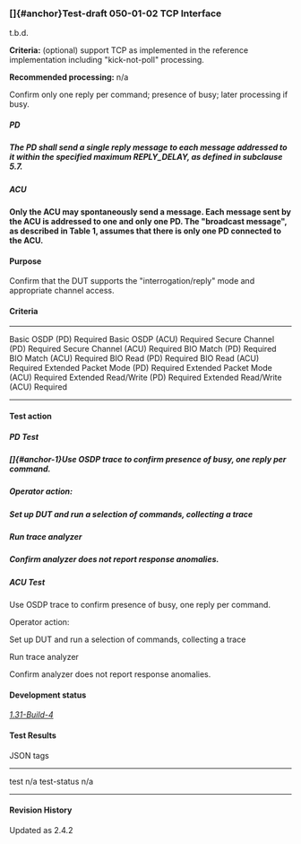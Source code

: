 ### []{#anchor}Test-draft 050-01-02 TCP Interface

t.b.d.

**Criteria:** (optional) support TCP as implemented in the reference
implementation including \"kick-not-poll\" processing.

**Recommended processing:** n/a

Confirm only one reply per command; presence of busy; later processing
if busy.

##### PD

##### The PD shall send a single reply message to each message addressed to it within the specified maximum REPLY_DELAY, as defined in subclause 5.7.

##### ACU

#### Only the ACU may spontaneously send a message. Each message sent by the ACU is addressed to one and only one PD. The "broadcast message", as described in Table 1, assumes that there is only one PD connected to the ACU.

#### Purpose

Confirm that the DUT supports the "interrogation/reply" mode and
appropriate channel access.

#### Criteria

  ---------------------------- ----------
  Basic OSDP (PD)              Required
  Basic OSDP (ACU)             Required
  Secure Channel (PD)          Required
  Secure Channel (ACU)         Required
  BIO Match (PD)               Required
  BIO Match (ACU)              Required
  BIO Read (PD)                Required
  BIO Read (ACU)               Required
  Extended Packet Mode (PD)    Required
  Extended Packet Mode (ACU)   Required
  Extended Read/Write (PD)     Required
  Extended Read/Write (ACU)    Required
  ---------------------------- ----------

#### Test action

##### PD Test

##### []{#anchor-1}Use OSDP trace to confirm presence of busy, one reply per command.

##### Operator action:

#####  Set up DUT and run a selection of commands, collecting a trace

#####  Run trace analyzer

#####  Confirm analyzer does not report response anomalies.

##### ACU Test

Use OSDP trace to confirm presence of busy, one reply per command.

Operator action:

Set up DUT and run a selection of commands, collecting a trace

Run trace analyzer

Confirm analyzer does not report response anomalies.

#### Development status

[*1.31-Build-4*](https://github.com/Security-Industry-Association/libosdp-conformance/releases/tag/1.31-4)

#### Test Results

JSON tags

  ------------- -----
  test          n/a
  test-status   n/a
  ------------- -----

#### Revision History

Updated as 2.4.2

### 
